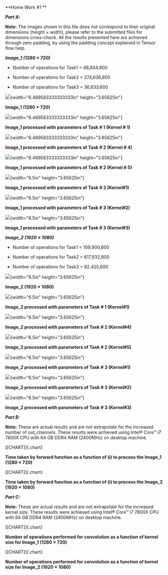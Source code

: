 **Home Work \#1 **

***Part A:***

**Note:** The images shown in this file does not correspond to their
original dimensions (height × width), please refer to the submitted
files for dimensions cross-check. All the results presented here are
achieved through zero padding, by using the padding concept explained in
Tensor flow help.

***Image\_1 (1280 × 720)***

-   Number of operations for Task1 = 48,844,800

-   Number of operations for Task2 = 274,636,800

-   Number of operations for Task3 = 36,633,600

![](media/image1.png){width="6.489583333333333in" height="3.65625in"}

**Image\_1 (1280 × 720)**

![](media/image2.jpeg){width="6.489583333333333in" height="3.65625in"}

**Image\_1 processed with parameters of Task \# 1 (Kernel \# 1)**

![](media/image3.jpeg){width="6.489583333333333in" height="3.65625in"}

**Image\_1 processed with parameters of Task \# 2 (Kernel \# 4)**

![](media/image4.jpeg){width="6.489583333333333in" height="3.65625in"}

**Image\_1 processed with parameters of Task \# 2 (Kernel \# 5)**

![](media/image5.jpeg){width="6.5in" height="3.65625in"}

**Image\_1 processed with parameters of Task \# 3 (Kernel\#1)**

![](media/image6.jpeg){width="6.5in" height="3.65625in"}

**Image\_1 processed with parameters of Task \# 3 (Kernel\#2)**

![](media/image7.jpeg){width="6.5in" height="3.65625in"}

**Image\_1 processed with parameters of Task \# 3 (Kernel\#3)**

***Image\_2 (1920 × 1080)***

-   Number of operations for Task1 = 109,900,800

-   Number of operations for Task2 = 617,932,800

-   Number of operations for Task3 = 82,425,600

![](media/image8.jpeg){width="6.5in" height="3.65625in"}

**Image\_2 (1920 × 1080)**

![](media/image9.jpeg){width="6.5in" height="3.65625in"}

**Image\_2 processed with parameters of Task \# 1 (Kernel\#1)**

![](media/image10.jpeg){width="6.5in" height="3.65625in"}

**Image\_2 processed with parameters of Task \# 2 (Kernel\#4)**

![](media/image11.jpeg){width="6.5in" height="3.65625in"}

**Image\_2 processed with parameters of Task \# 2 (Kernel\#5)**

![](media/image12.jpeg){width="6.5in" height="3.65625in"}

**Image\_2 processed with parameters of Task \# 3 (Kernel\#1)**

![](media/image13.jpeg){width="6.5in" height="3.65625in"}

**Image\_2 processed with parameters of Task \# 3 (Kernel\#2)**

![](media/image14.jpeg){width="6.5in" height="3.65625in"}

**Image\_2 processed with parameters of Task \# 3 (Kernel\#3)**

***Part B:***

**Note:** These are actual results and are not extrapolate for the
increased number of out\_channels. These results were achieved using
Intel® Core™ i7 7800X CPU with 64 GB DDR4 RAM (2400MHz) on desktop
machine.

[\[CHART\]]{.chart}

**Time taken by forward function as a function of (i) to process the
Image\_1 (1280 × 720)**

[\[CHART\]]{.chart}

**Time taken by forward function as a function of (i) to process the
Image\_2 (1920 × 1080)**

***Part C:***

**Note:** These are actual results and are not extrapolate for the
increased kernel size. These results were achieved using Intel® Core™ i7
7800X CPU with 64 GB DDR4 RAM (2400MHz) on desktop machine.

[\[CHART\]]{.chart}

**Number of operations performed for convolution as a function of kernel
size for Image\_1 (1280 × 720)**

[\[CHART\]]{.chart}

**Number of operations performed for convolution as a function of kernel
size for Image\_2 (1920 × 1080)**
